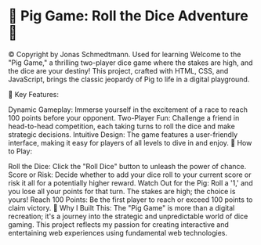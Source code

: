 # 🎲 Pig Game: Roll the Dice Adventure 🐷

© Copyright by Jonas Schmedtmann. Used for learning
Welcome to the "Pig Game," a thrilling two-player dice game where the stakes are high, and the dice are your destiny! This project, crafted with HTML, CSS, and JavaScript, brings the classic jeopardy of Pig to life in a digital playground.

🚀 Key Features:

Dynamic Gameplay: Immerse yourself in the excitement of a race to reach 100 points before your opponent.
Two-Player Fun: Challenge a friend in head-to-head competition, each taking turns to roll the dice and make strategic decisions.
Intuitive Design: The game features a user-friendly interface, making it easy for players of all levels to dive in and enjoy.
🎯 How to Play:

Roll the Dice: Click the "Roll Dice" button to unleash the power of chance.
Score or Risk: Decide whether to add your dice roll to your current score or risk it all for a potentially higher reward.
Watch Out for the Pig: Roll a '1,' and you lose all your points for that turn. The stakes are high; the choice is yours!
Reach 100 Points: Be the first player to reach or exceed 100 points to claim victory.
👾 Why I Built This:
The "Pig Game" is more than a digital recreation; it's a journey into the strategic and unpredictable world of dice gaming. This project reflects my passion for creating interactive and entertaining web experiences using fundamental web technologies.
